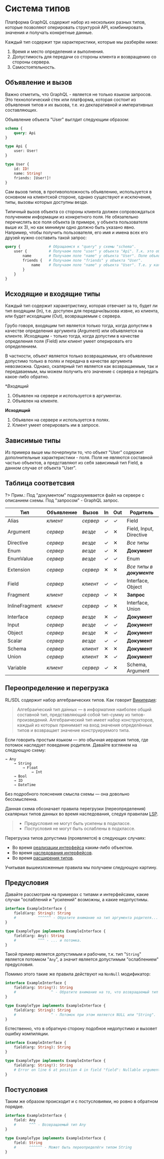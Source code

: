 # Система типов

Платформа GraphQL содержит набор из нескольких разных типов, которые позволяют 
оперировать структурой API, комбинировать значения и получать конкретные данные.

Каждый тип содержит три характеристики, которые мы разберём ниже:
1) Время и место определения и выполнения.
2) Допустимость для передачи со стороны клиента и возвращению со стороны сервера.
3) Самостоятельность.

## Объявление и вызов

Важно отметить, что GraphQL - является не только языком запросов. Это технологический стек или платформа, 
которая состоит из объявления типов и их вызова, т.е. из декларативной и императивных составляющих.

Объявление объекта "User" выглдит следующим образом:

```graphql
schema {
    query: Api
}

type Api {
    user: User!
}

type User {
    id: ID!
    name: String!
    friends: [User!]!
}
```

Сам вызов типов, в противоположность объявлению, используется в основном на клиентской стороне, 
однако существуют и исключения, типы, вызовы которых доступны везде.

Типичный вызов объекта со стороны клиента должен сопровождаться получением информации из конкретного поля. 
Не обязательно перечислять все поля объекта (в примере, у объекта пользователя выше их 3), но как 
минимум одно должно быть указано явно. Например, чтобы получить пользователя, его имя и имена 
всех его друзей нужно составить такой запрос:

```graphql
query {             # Обращаемся к "query" у схемы "schema".
    user {          # Получаем поле "user" у объекта "Api". Т.к. это объект мы обязаны указать поля.
        name        # Получаем поле "name" у объекта "User". Поле объявлено как скаляр, никаких потомков не требуется.
        friends {   # Получаем поле "friends" у объекта "User".
            name    # Получаем поле "name" у объекта "User". Т.е. у каждого из друзей родительского пользователя.
        }
    }
}
``` 

## Исходящие и входящие типы

Каждый тип содержит харакетристику, которая отвечает за то, будет ли тип входящим (In), 
т.е. доступен для передачи/вызова извне, из клиента, или будет исходящим (Out), возвращаемым с сервера.

Грубо говоря, входящим тип является только тогда, когда допустим в качестве определения аргумента (Argument) 
или объявляется на клиенте. Исходящим - только тогда, когда допустим в качестве определения поля (Field) 
или клиент умеет оперировать его определением.

В частности, объект является только возвращаемым, его объявление допустимо только в полях 
и передача в качестве аргумента невозможна. Однако, скалярный тип является как возвращаемым, 
так и передаваемым, мы можем получить его значение с сервера и передать какое-либо обратно.

**Входящий*
1) Объявлен на сервере и используется в аргументах.
2) Объявлен на клиенте.

**Исходящий**
1) Объявлен на сервере и используется в полях.
2) Клиент умеет оперировать им в запросе.

## Зависимые типы

Из примера выше мы почерпнули то, что объект "User" 
содержит дополнительные характеристики - поля. Поля не являются 
составной частью объектов, а представляют из себя зависимый тип Field, 
в данном случае от объекта "User".

## Таблица соответсвия

?> Прим.: Под "документом" подразумевается файл на сервере с описанием схемы. Под "запросом" - GraphQL запрос.

| Тип            | Объявление | Вызов    | In | Out | Родитель                   |
|----------------|------------|----------|----|-----|----------------------------|
| Alias          | _клиент_   | _сервер_ | ✓  | ✓   | Field                      |
| Argument       | _сервер_   | _везде_  | ✓  | ✕   | Field, Input, Directive    |
| Directive      | _сервер_   | _везде_  | ✓  | ✕   | _Все типы_                 |
| Enum           | _сервер_   | _везде_  | ✓  | ✕   | **Документ**               |
| EnumValue      | _сервер_   | _везде_  | ✓  | ✓   | Enum                       |
| Extension      | _сервер_   | _сервер_ | ✕  | ✕   | _Все типы в **документе**_ |
| Field          | _сервер_   | _клиент_ | ✓  | ✓   | Interface, Object          |
| Fragment       | _клиент_   | _сервер_ | ✓  | ✕   | **Запрос**                 |
| InlineFragment | _клиент_   | _сервер_ | ✓  | ✕   | Interface, Union           |
| Interface      | _сервер_   | _везде_  | ✕  | ✓   | **Документ**               |
| Input          | _сервер_   | _везде_  | ✓  | ✓   | **Документ**               |
| Object         | _сервер_   | _везде_  | ✕  | ✓   | **Документ**               |
| Scalar         | _сервер_   | _везде_  | ✓  | ✓   | **Документ**               |
| Schema         | _сервер_   | _клиент_ | ✕  | ✕   | **Документ**               |
| Union          | _сервер_   | _клиент_ | ✕  | ✓   | **Документ**               |
| Variable       | _клиент_   | _сервер_ | ✓  | ✕   | Schema, Argument           |

## Переопределение и перегрузка

RL/SDL содержит набор алгебраических типов. Как говорит 
[Википедия](https://ru.wikipedia.org/wiki/%D0%90%D0%BB%D0%B3%D0%B5%D0%B1%D1%80%D0%B0%D0%B8%D1%87%D0%B5%D1%81%D0%BA%D0%B8%D0%B9_%D1%82%D0%B8%D0%BF_%D0%B4%D0%B0%D0%BD%D0%BD%D1%8B%D1%85):
  
> Алгебраи́ческий тип да́нных — в информатике наиболее общий составной тип, представляющий 
собой тип-сумму из типов-произведений. Алгебраический тип имеет набор конструкторов, 
каждый из которых принимает на вход значения определённых типов и возвращает значение 
конструируемого типа.

Если говорить простым языком — это обычная иерархия типов, где потомок 
наследует поведение родителя. Давайте взглянем на следующую схему:

```accord
→ Any
    → String
        → Float
            → Int
    → Bool
    → ID
    → DateTime
```

Без подробного пояснения смысла схемы — она довольно бессмысленна.
 
Данная схема обозначает правила перегрузки (переопределения) скалярных 
типов данных во время наследования, следуя правилам [LSP](https://ru.wikipedia.org/wiki/%D0%9F%D1%80%D0%B8%D0%BD%D1%86%D0%B8%D0%BF_%D0%BF%D0%BE%D0%B4%D1%81%D1%82%D0%B0%D0%BD%D0%BE%D0%B2%D0%BA%D0%B8_%D0%91%D0%B0%D1%80%D0%B1%D0%B0%D1%80%D1%8B_%D0%9B%D0%B8%D1%81%D0%BA%D0%BE%D0%B2).

> - Предусловия не могут быть усилены в подклассе.
> - Постусловия не могут быть ослаблены в подклассе.

Перегрузка типов допустима (проявляется) в следующих случаях:
- Во время [реализации интерфейса](/sdl/interface) каким-либо объектом.
- Во время [наследования интерфейсов](https://github.com/railt/railt/issues/38).
- Во время [расширения типов](/sdl/extend).

Учитывая вышеизложенные правила мы получаем следующую картину.

## Предусловия

Давайте рассмотрим на примерах с типами и интерфейсами, 
какие случаи "ослаблений и "усилений" возможны, а какие недопустимы.

```graphql
interface ExampleInterface {
    field(arg: String): String
    #          ^^^^^^ - Обратите внимание на тип аргумента родителя...
}

type ExampleType implements ExampleInterface {
    field(arg: Any): String
    #          ^^^ - ... и потомка.
}
```

Такой пример является допустимым и рабочим, т.к. тип "`String`" 
является потомком "`Any`", а значит является допустимым "ослаблением" предусловия.

Помимо этого такие же правила действуют на `NonNull` модификатор:

```graphql
interface ExampleInterface {
    field(arg: String!): String
    #                ^ - Обратите внимание на то, что возвращаемый тип родителя является NonNull.
}

type ExampleType implements ExampleInterface {
    field(arg: String): String
    #                ^ - Потомок при этом является NULL или "String".
}
```

Естественно, что в обратную сторону подобное недопустимо и вызовет ошибку компиляции.

```graphql
interface ExampleInterface {
    field(arg: String): String
}

type ExampleType implements ExampleInterface {
    field(arg: String!): String
    # Error on line 6 at position 4 in field "field": Nullable argument "arg" can not be overriden by NonNull
}
```


## Постусловия

Таким же образом происходит и с постусловиями, но ровно в обратном порядке.

```graphql
interface ExampleInterface {
    field: Any
    #      ^^^ - Возвращаемый тип Any 
}

type ExampleType implements ExampleInterface {
    field: String
    #      ^^^^^^ - Может быть переопределёгн типом String
}
```
